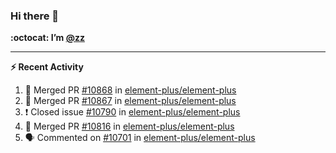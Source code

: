### Hi there 👋

**:octocat: I’m [@zz](https://github.com/holazz)**

---

**:zap: Recent Activity**

<!--START_SECTION:activity-->
1. 🎉 Merged PR [#10868](https://github.com/element-plus/element-plus/pull/10868) in [element-plus/element-plus](https://github.com/element-plus/element-plus)
2. 🎉 Merged PR [#10867](https://github.com/element-plus/element-plus/pull/10867) in [element-plus/element-plus](https://github.com/element-plus/element-plus)
3. ❗️ Closed issue [#10790](https://github.com/element-plus/element-plus/issues/10790) in [element-plus/element-plus](https://github.com/element-plus/element-plus)
4. 🎉 Merged PR [#10816](https://github.com/element-plus/element-plus/pull/10816) in [element-plus/element-plus](https://github.com/element-plus/element-plus)
5. 🗣 Commented on [#10701](https://github.com/element-plus/element-plus/issues/10701) in [element-plus/element-plus](https://github.com/element-plus/element-plus)
<!--END_SECTION:activity-->
